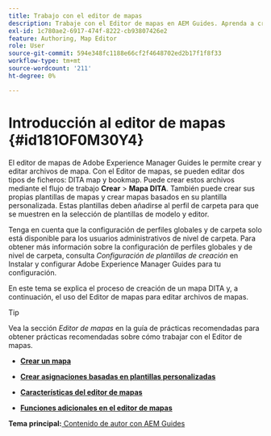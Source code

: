 ```yaml
---
title: Trabajo con el editor de mapas
description: Trabaje con el Editor de mapas en AEM Guides. Aprenda a crear y editar un archivo de mapa en el editor de mapas de AEM.
exl-id: 1c780ae2-6917-474f-8222-cb93807426e2
feature: Authoring, Map Editor
role: User
source-git-commit: 594e348fc1188e66cf2f4648702ed2b17f1f8f33
workflow-type: tm+mt
source-wordcount: '211'
ht-degree: 0%

---
```


# Introducción al editor de mapas {#id181OF0M30Y4}

El editor de mapas de Adobe Experience Manager Guides le permite crear y editar archivos de mapa. Con el Editor de mapas, se pueden editar dos tipos de ficheros: DITA map y bookmap. Puede crear estos archivos mediante el flujo de trabajo **Crear** \> **Mapa DITA**. También puede crear sus propias plantillas de mapas y crear mapas basados en su plantilla personalizada. Estas plantillas deben añadirse al perfil de carpeta para que se muestren en la selección de plantillas de modelo y editor.

Tenga en cuenta que la configuración de perfiles globales y de carpeta solo está disponible para los usuarios administrativos de nivel de carpeta. Para obtener más información sobre la configuración de perfiles globales y de nivel de carpeta, consulta *Configuración de plantillas de creación* en Instalar y configurar Adobe Experience Manager Guides para tu configuración.

<!------------------------------------

The Map Editor comes in two modes — the Basic Map Editor and the Advanced Map Editor. The Basic Map Editor is available only through configuration. If your administrator has enabled it, then only the Basic Map Editor will be available for use. By default, all new maps are opened for editing in the Advanced Map Editor. The Advanced Map Editor is available within the Editor itself, which is used for editing DITA topic files.

-------->

En este tema se explica el proceso de creación de un mapa DITA y, a continuación, el uso del Editor de mapas para editar archivos de mapas.

>[!TIP]
>
> Vea la sección *Editor de mapas* en la guía de prácticas recomendadas para obtener prácticas recomendadas sobre cómo trabajar con el Editor de mapas.

- **[Crear un mapa](map-editor-create-map.md)**

- **[Crear asignaciones basadas en plantillas personalizadas](create-maps-customized-templates.md)**

- **[Características del editor de mapas](map-editor-advanced-map-editor.md)**

- **[Funciones adicionales en el editor de mapas](map-editor-other-features.md)**


**Tema principal:**&#x200B;[ Contenido de autor con AEM Guides](authoring-content-xml-doc.md)
